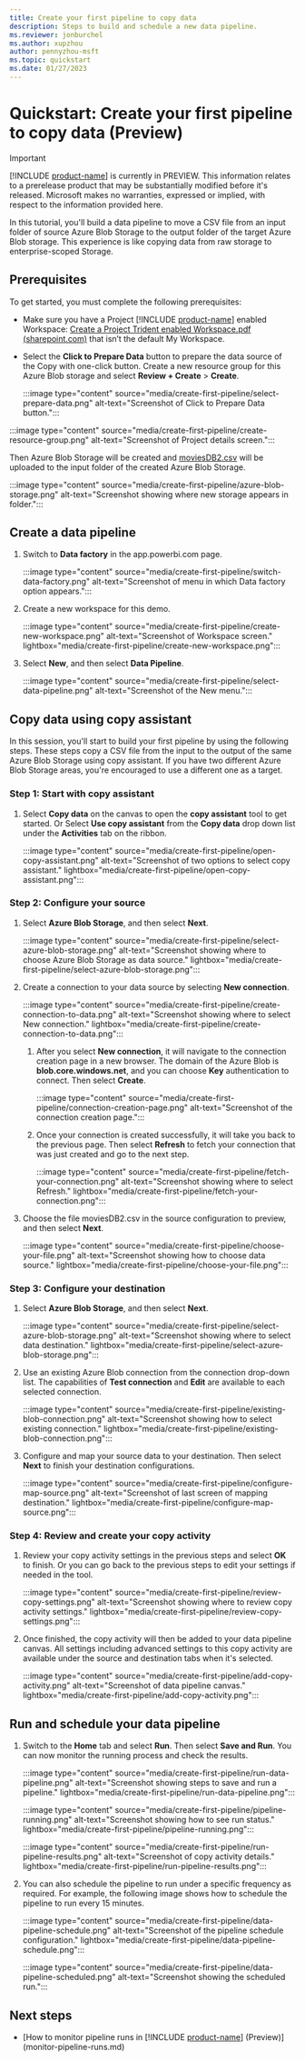 ```yaml
---
title: Create your first pipeline ​to copy data
description: Steps to build and schedule a new data pipeline.
ms.reviewer: jonburchel
ms.author: xupzhou
author: pennyzhou-msft
ms.topic: quickstart
ms.date: 01/27/2023
---
```


# Quickstart: Create your first pipeline to copy data (Preview)

> [!IMPORTANT]
> [!INCLUDE [product-name](../includes/product-name.md)] is currently in PREVIEW.
> This information relates to a prerelease product that may be substantially modified before it's released. Microsoft makes no warranties, expressed or implied, with respect to the information provided here.

In this tutorial, you'll build a data pipeline to move a CSV file from an input folder of source Azure Blob Storage to the output folder of the target Azure Blob storage. This experience is like copying data from raw storage to enterprise-scoped Storage.

## Prerequisites

To get started, you must complete the following prerequisites:

- Make sure you have a Project [!INCLUDE [product-name](../includes/product-name.md)] enabled Workspace: [Create a Project Trident enabled Workspace.pdf (sharepoint.com)](https://microsofteur.sharepoint.com/teams/TridentPrivatePreview/Shared%20Documents/Documentation/Private%20Preview%20Documentation/Enabling%20Trident/Create%20a%20Project%20Trident%20enabled%20Workspace.pdf) that isn’t the default My Workspace.
- Select the **Click to Prepare Data** button to prepare the data source of the Copy with one-click button. Create a new resource group for this Azure Blob storage and select **Review + Create** > **Create**.

  :::image type="content" source="media/create-first-pipeline/select-prepare-data.png" alt-text="Screenshot of Click to Prepare Data button.":::

:::image type="content" source="media/create-first-pipeline/create-resource-group.png" alt-text="Screenshot of Project details screen.":::

Then Azure Blob Storage will be created and [moviesDB2.csv](https://github.com/kromerm/adfdataflowdocs/blob/master/sampledata/moviesDB2.csv) will be uploaded to the input folder of the created Azure Blob Storage.

:::image type="content" source="media/create-first-pipeline/azure-blob-storage.png" alt-text="Screenshot showing where new storage appears in folder.":::

## Create a data pipeline

1. Switch to **Data factory** in the app.powerbi.com page.  

   :::image type="content" source="media/create-first-pipeline/switch-data-factory.png" alt-text="Screenshot of menu in which Data factory option appears.":::

2. Create a new workspace for this demo.  

   :::image type="content" source="media/create-first-pipeline/create-new-workspace.png" alt-text="Screenshot of Workspace screen." lightbox="media/create-first-pipeline/create-new-workspace.png":::

3. Select **New**, and then select **Data Pipeline**.  

   :::image type="content" source="media/create-first-pipeline/select-data-pipeline.png" alt-text="Screenshot of the New menu.":::

## Copy data using copy assistant

In this session, you'll start to build your first pipeline by using the following steps. These steps copy a CSV file from the input to the output of the same Azure Blob Storage using copy assistant. If you have two different Azure Blob Storage areas, you're encouraged to use a different one as a target.

### Step 1: Start with copy assistant

1. Select **Copy data** on the canvas to open the **copy assistant** tool to get started. Or Select **Use copy assistant** from the **Copy data** drop down list under the **Activities** tab on the ribbon.

   :::image type="content" source="media/create-first-pipeline/open-copy-assistant.png" alt-text="Screenshot of two options to select copy assistant." lightbox="media/create-first-pipeline/open-copy-assistant.png":::

### Step 2: Configure your source

1. Select **Azure Blob Storage**, and then select **Next**.

   :::image type="content" source="media/create-first-pipeline/select-azure-blob-storage.png" alt-text="Screenshot showing where to choose Azure Blob Storage as data source." lightbox="media/create-first-pipeline/select-azure-blob-storage.png":::

2. Create a connection to your data source by selecting **New connection**.

   :::image type="content" source="media/create-first-pipeline/create-connection-to-data.png" alt-text="Screenshot showing where to select New connection." lightbox="media/create-first-pipeline/create-connection-to-data.png":::

   1. After you select **New connection**, it will navigate to the connection creation page in a new browser. The domain of the Azure Blob is **blob.core.windows.net**, and you can choose **Key** authentication to connect. Then select **Create**.

      :::image type="content" source="media/create-first-pipeline/connection-creation-page.png" alt-text="Screenshot of the connection creation page.":::

   1. Once your connection is created successfully, it will take you back to the previous page. Then select **Refresh** to fetch your connection that was just created and go to the next step.

      :::image type="content" source="media/create-first-pipeline/fetch-your-connection.png" alt-text="Screenshot showing where to select Refresh." lightbox="media/create-first-pipeline/fetch-your-connection.png":::

3. Choose the file moviesDB2.csv in the source configuration to preview, and then select **Next**.

   :::image type="content" source="media/create-first-pipeline/choose-your-file.png" alt-text="Screenshot showing how to choose data source." lightbox="media/create-first-pipeline/choose-your-file.png":::

### Step 3: Configure your destination

1. Select **Azure Blob Storage**, and then select **Next**.

   :::image type="content" source="media/create-first-pipeline/select-azure-blob-storage.png" alt-text="Screenshot showing where to select data destination." lightbox="media/create-first-pipeline/select-azure-blob-storage.png":::

2. Use an existing Azure Blob connection from the connection drop-down list. The capabilities of **Test connection** and **Edit** are available to each selected connection.

   :::image type="content" source="media/create-first-pipeline/existing-blob-connection.png" alt-text="Screenshot showing how to select existing connection." lightbox="media/create-first-pipeline/existing-blob-connection.png":::

3. Configure and map your source data to your destination. Then select **Next** to finish your destination configurations.

   :::image type="content" source="media/create-first-pipeline/configure-map-source.png" alt-text="Screenshot of last screen of mapping destination." lightbox="media/create-first-pipeline/configure-map-source.png":::

### Step 4: Review and create your copy activity

1. Review your copy activity settings in the previous steps and select **OK** to finish. Or you can go back to the previous steps to edit your settings if needed in the tool.

   :::image type="content" source="media/create-first-pipeline/review-copy-settings.png" alt-text="Screenshot showing where to review copy activity settings." lightbox="media/create-first-pipeline/review-copy-settings.png":::

2. Once finished, the copy activity will then be added to your data pipeline canvas. All settings including advanced settings to this copy activity are available under the source and destination tabs when it's selected.

   :::image type="content" source="media/create-first-pipeline/add-copy-activity.png" alt-text="Screenshot of data pipeline canvas." lightbox="media/create-first-pipeline/add-copy-activity.png":::

## Run and schedule your data pipeline

1. Switch to the **Home** tab and select **Run**. Then select **Save and Run**. You can now monitor the running process and check the results.

   :::image type="content" source="media/create-first-pipeline/run-data-pipeline.png" alt-text="Screenshot showing steps to save and run a pipeline." lightbox="media/create-first-pipeline/run-data-pipeline.png":::

   :::image type="content" source="media/create-first-pipeline/pipeline-running.png" alt-text="Screenshot showing how to see run status." lightbox="media/create-first-pipeline/pipeline-running.png":::

   :::image type="content" source="media/create-first-pipeline/run-pipeline-results.png" alt-text="Screenshot of copy activity details." lightbox="media/create-first-pipeline/run-pipeline-results.png":::

2. You can also schedule the pipeline to run under a specific frequency as required. For example, the following image shows how to schedule the pipeline to run every 15 minutes.  

   :::image type="content" source="media/create-first-pipeline/data-pipeline-schedule.png" alt-text="Screenshot of the pipeline schedule configuration." lightbox="media/create-first-pipeline/data-pipeline-schedule.png":::

   :::image type="content" source="media/create-first-pipeline/data-pipeline-scheduled.png" alt-text="Screenshot showing the scheduled run.":::

## Next steps

- [How to monitor pipeline runs in [!INCLUDE [product-name](../includes/product-name.md)] (Preview)](monitor-pipeline-runs.md)
